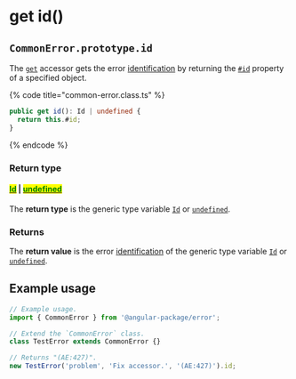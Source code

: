 # get id()

## `CommonError.prototype.id`

The [`get`](https://developer.mozilla.org/en-US/docs/Web/JavaScript/Reference/Functions/get) accessor gets the error [identification](../../getting-started/basic-concepts.md#identification) by returning the [`#id`](../properties/id.md) property of a specified object.

{% code title="common-error.class.ts" %}
```typescript
public get id(): Id | undefined {
  return this.#id;
}
```
{% endcode %}

### Return type

#### <mark style="color:green;"></mark>[<mark style="color:green;">Id</mark>](../generic-type-variables.md#wrap-opening) | [<mark style="color:green;">undefined</mark>](https://www.typescriptlang.org/docs/handbook/basic-types.html#null-and-undefined)<mark style="color:green;"></mark>

The **return type** is the generic type variable [`Id`](../generic-type-variables.md#wrap-opening) or [`undefined`](https://www.typescriptlang.org/docs/handbook/basic-types.html#null-and-undefined).

### Returns

The **return value** is the error [identification](../../getting-started/basic-concepts.md#identification) of the generic type variable [`Id`](../generic-type-variables.md#wrap-opening) or [`undefined`](https://developer.mozilla.org/en-US/docs/Web/JavaScript/Reference/Global\_Objects/undefined).

## Example usage

```typescript
// Example usage.
import { CommonError } from '@angular-package/error';

// Extend the `CommonError` class.
class TestError extends CommonError {}

// Returns "(AE:427)".
new TestError('problem', 'Fix accessor.', '(AE:427)').id;
```
